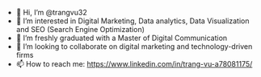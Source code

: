 - 👋 Hi, I’m @trangvu32
- 👀 I’m interested in Digital Marketing, Data analytics, Data Visualization and SEO (Search Engine Optimization) 
- 🌱 I’m freshly graduated with a Master of Digital Communication
- 💞️ I’m looking to collaborate on digital marketing and technology-driven firms
- 📫 How to reach me: https://www.linkedin.com/in/trang-vu-a78081175/

<!---
trangvu32/trangvu32 is a ✨ special ✨ repository because its `README.md` (this file) appears on your GitHub profile.
You can click the Preview link to take a look at your changes.
--->
